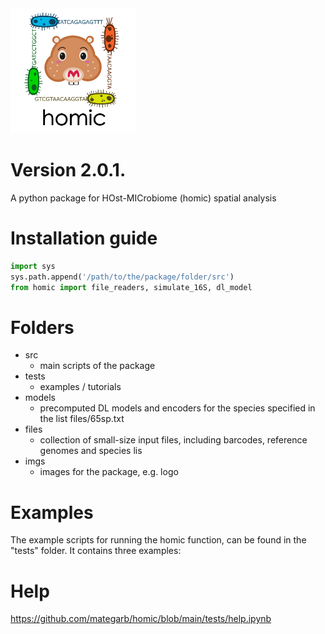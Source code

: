 <img src="imgs/logo_homics.png" width="200">

# Version 2.0.1.

A python package for HOst-MICrobiome (homic) spatial analysis 

# Installation guide

```python
import sys
sys.path.append('/path/to/the/package/folder/src')
from homic import file_readers, simulate_16S, dl_model
```
 
# Folders

* src
    - main scripts of the package
* tests
    - examples / tutorials
* models
    - precomputed DL models and encoders for the species specified in the list files/65sp.txt
* files
    - collection of small-size input files, including barcodes, reference genomes and species lis
* imgs
    - images for the package, e.g. logo

# Examples

The example scripts for running the homic function, can be found in the "tests" folder.
It contains three examples:

# Help

https://github.com/mategarb/homic/blob/main/tests/help.ipynb
